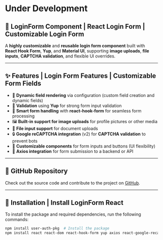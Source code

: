 # Under Development

## 🧾 LoginForm Component | React Login Form | Customizable Login Form

A **highly customizable** and **reusable login form component** built with **React Hook Form**, **Yup**, and **Material UI**, supporting **image uploads**, **file inputs**, **CAPTCHA validation**, and flexible UI overrides.

---

## ✨ Features | Login Form Features | Customizable Form Fields

- 🔄 **Dynamic field rendering** via configuration (custom field creation and dynamic fields)
- 🔐 **Validation** using **Yup** for strong form input validation
- 🧠 **Smart form handling** with **react-hook-form** for seamless form processing
- 🖼️ **Built-in support for image uploads** for profile pictures or other media
- 📄 **File input support** for document uploads
- 🔒 **Google reCAPTCHA integration** (v2) for **CAPTCHA validation** to prevent bots
- 🎨 **Customizable components** for form inputs and buttons (UI flexibility)
- 📡 **Axios integration** for form submission to a backend or API

---

## 📂 GitHub Repository

Check out the source code and contribute to the project on [GitHub](https://github.com/Abdul-rehman-pwr/user-auth-pkg.git).

---

## 🚀 Installation | Install LoginForm React

To install the package and required dependencies, run the following commands:

```bash
npm install user-auth-pkg  # Install the package
npm install react react-dom react-hook-form yup axios react-google-recaptcha  # Install dependencies
```
